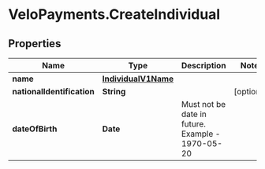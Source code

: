# VeloPayments.CreateIndividual

## Properties

Name | Type | Description | Notes
------------ | ------------- | ------------- | -------------
**name** | [**IndividualV1Name**](IndividualV1Name.md) |  | 
**nationalIdentification** | **String** |  | [optional] 
**dateOfBirth** | **Date** | Must not be date in future. Example - 1970-05-20 | 


